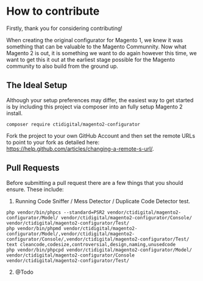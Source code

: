 # How to contribute

Firstly, thank you for considering contributing!

When creating the original configurator for Magento 1, we knew it was something that can be valuable to the Magento Communnity.
Now what Magento 2 is out, it is something we want to do again however this time, we want to get this it out at the earliest stage possible for the Magento community to also build from the ground up.

## The Ideal Setup

Although your setup preferences may differ, the easiest way to get started is by including this project via composer into an fully setup Magento 2 install.

```
composer require ctidigital/magento2-configurator
```

Fork the project to your own GitHub Account and then set the remote URLs to point to your fork as detailed here: https://help.github.com/articles/changing-a-remote-s-url/.

## Pull Requests

Before submitting a pull request there are a few things that you should ensure. These include:

1) Running Code Sniffer / Mess Detector / Duplicate Code Detector test.
```
php vendor/bin/phpcs --standard=PSR2 vendor/ctidigital/magento2-configurator/Model/ vendor/ctidigital/magento2-configurator/Console/ vendor/ctidigital/magento2-configurator/Test/
php vendor/bin/phpmd vendor/ctidigital/magento2-configurator/Model/,vendor/ctidigital/magento2-configurator/Console/,vendor/ctidigital/magento2-configurator/Test/ text cleancode,codesize,controversial,design,naming,unusedcode
php vendor/bin/phpcpd vendor/ctidigital/magento2-configurator/Model/ vendor/ctidigital/magento2-configurator/Console vendor/ctidigital/magento2-configurator/Test/
```
2) @Todo